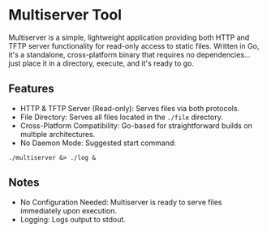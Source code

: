 # Multiserver Tool
Multiserver is a simple, lightweight application providing both HTTP and TFTP
server functionality for read-only access to static files. 
Written in Go, it's a standalone, cross-platform binary that requires no 
dependencies... 
just place it in a directory, execute, and it's ready to go.

## Features
* HTTP & TFTP Server (Read-only): Serves files via both protocols.
* File Directory: Serves all files located in the `./file` directory.
* Cross-Platform Compatibility: Go-based for straightforward builds 
  on multiple architectures.
* No Daemon Mode: Suggested start command:
```
./multiserver &> ./log &
```

## Notes
* No Configuration Needed: Multiserver is ready to serve files immediately
  upon execution.
* Logging: Logs output to stdout.
